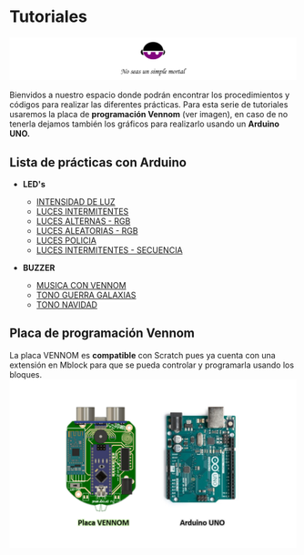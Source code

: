 # Tutoriales
![Insani](https://github.com/Insani01/Tutoriales/blob/master/encabezado1.png)

Bienvidos a nuestro espacio donde podrán encontrar los procedimientos y códigos para realizar las diferentes prácticas.
Para esta serie de tutoriales usaremos la placa de **programación Vennom** (ver imagen), en caso de no tenerla dejamos también los gráficos para realizarlo usando un **Arduino UNO.**


## Lista de prácticas con Arduino

- **LED's**
   - [INTENSIDAD DE LUZ](https://github.com/Insani01/Tutoriales/tree/master/intensidad_luz)
   - [LUCES INTERMITENTES](https://github.com/Insani01/Tutoriales/tree/master/luz_intermitente)
   - [LUCES ALTERNAS - RGB](https://github.com/Insani01/Tutoriales/tree/master/luces_alternas)
   - [LUCES ALEATORIAS - RGB](https://github.com/Insani01/Tutoriales/tree/master/luces_aleatorias)
   - [LUCES POLICIA](https://github.com/Insani01/Tutoriales/tree/master/luces_policia)
   - [LUCES INTERMITENTES - SECUENCIA](https://github.com/Insani01/Tutoriales/tree/master/luces_intermitentes_x5)
   
   
- **BUZZER**
   - [MUSICA CON VENNOM](https://github.com/Insani01/Tutoriales/tree/master/musica_con_Vennom)
   - [TONO GUERRA GALAXIAS](https://github.com/Insani01/Tutoriales/tree/master/Guerra_Galaxias_buzzer)
   - [TONO NAVIDAD](https://github.com/Insani01/Tutoriales/tree/master/Navidad_buzzer)

## Placa de programación Vennom
La placa VENNOM es **compatible** con Scratch pues ya cuenta con una extensión en Mblock para que se pueda controlar y programarla usando los bloques.
![Placa de Programación Vennom y Arduino Uno](https://github.com/Insani01/Tutoriales/blob/master/Image-Vennom-Arduino.png)